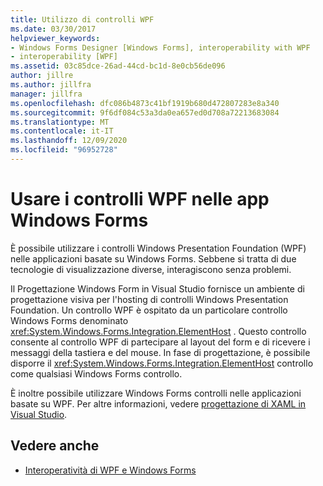 ```yaml
---
title: Utilizzo di controlli WPF
ms.date: 03/30/2017
helpviewer_keywords:
- Windows Forms Designer [Windows Forms], interoperability with WPF
- interoperability [WPF]
ms.assetid: 03c85dce-26ad-44cd-bc1d-8e0cb56de096
author: jillre
ms.author: jillfra
manager: jillfra
ms.openlocfilehash: dfc086b4873c41bf1919b680d472807283e8a340
ms.sourcegitcommit: 9f6df084c53a3da0ea657ed0d708a72213683084
ms.translationtype: MT
ms.contentlocale: it-IT
ms.lasthandoff: 12/09/2020
ms.locfileid: "96952728"
---
```

# <a name="use-wpf-controls-in-windows-forms-apps"></a>Usare i controlli WPF nelle app Windows Forms

È possibile utilizzare i controlli Windows Presentation Foundation (WPF) nelle applicazioni basate su Windows Forms. Sebbene si tratta di due tecnologie di visualizzazione diverse, interagiscono senza problemi.

Il Progettazione Windows Form in Visual Studio fornisce un ambiente di progettazione visiva per l'hosting di controlli Windows Presentation Foundation. Un controllo WPF è ospitato da un particolare controllo Windows Forms denominato <xref:System.Windows.Forms.Integration.ElementHost> . Questo controllo consente al controllo WPF di partecipare al layout del form e di ricevere i messaggi della tastiera e del mouse. In fase di progettazione, è possibile disporre il <xref:System.Windows.Forms.Integration.ElementHost> controllo come qualsiasi Windows Forms controllo.

È inoltre possibile utilizzare Windows Forms controlli nelle applicazioni basate su WPF. Per altre informazioni, vedere [progettazione di XAML in Visual Studio](/visualstudio/xaml-tools/designing-xaml-in-visual-studio).

## <a name="see-also"></a>Vedere anche

- [Interoperatività di WPF e Windows Forms](/dotnet/framework/wpf/advanced/wpf-and-windows-forms-interoperation)
